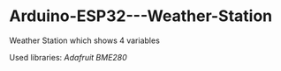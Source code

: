 # Arduino-ESP32---Weather-Station
Weather Station which shows 4 variables

Used libraries: *Adafruit BME280*
